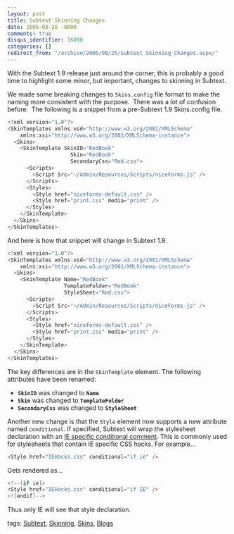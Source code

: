 ```yaml
---
layout: post
title: Subtext Skinning Changes
date: 2006-08-26 -0800
comments: true
disqus_identifier: 16090
categories: []
redirect_from: "/archive/2006/08/25/Subtext_Skinning_Changes.aspx/"
---
```


With the Subtext 1.9 release just around the corner, this is probably a
good time to highlight some minor, but important, changes to skinning in
Subtext.

We made some breaking changes to `Skins.config` file format to make the
naming more consistent with the purpose.  There was a lot of confusion
before.  The following is a snippet from a pre-Subtext 1.9 Skins.config
file.

```csharp
<?xml version="1.0"?>
<SkinTemplates xmlns:xsd="http://www.w3.org/2001/XMLSchema" 
    xmlns:xsi="http://www.w3.org/2001/XMLSchema-instance">
  <Skins>
    <SkinTemplate SkinID="RedBook" 
                    Skin="RedBook" 
                    SecondaryCss="Red.css">
      <Scripts>
        <Script Src="~/Admin/Resources/Scripts/niceForms.js" />
      </Scripts>
      <Styles>
        <Style href="niceforms-default.css" />
        <Style href="print.css" media="print" />
      </Styles>
    </SkinTemplate>
  </Skins>
</SkinTemplates>
```

And here is how that snippet will change in Subtext 1.9.

```csharp
<?xml version="1.0"?>
<SkinTemplates xmlns:xsd="http://www.w3.org/2001/XMLSchema" 
    xmlns:xsi="http://www.w3.org/2001/XMLSchema-instance">
  <Skins>
    <SkinTemplate Name="RedBook" 
                  TemplateFolder="RedBook" 
                  StyleSheet="Red.css">
      <Scripts>
        <Script Src="~/Admin/Resources/Scripts/niceForms.js" />
      </Scripts>
      <Styles>
        <Style href="niceforms-default.css" />
        <Style href="print.css" media="print" />
      </Styles>
    </SkinTemplate>
  </Skins>
</SkinTemplates>
```

The key differences are in the `SkinTemplate` element. The following
attributes have been renamed:

-   **`SkinID`** was changed to **`Name`**
-   **`Skin`** was changed to **`TemplateFolder`**
-   **`SecondaryCss`** was changed to **`StyleSheet`**

Another new change is that the `Style` element now supports a new
attribute named `conditional`. If specified, Subtext will wrap the
stylesheet declaration with an [IE specific conditional
comment](http://www.quirksmode.org/css/condcom.html "Conditional Comments").
This is commonly used for stylesheets that contain IE specific CSS
hacks. For example...

```csharp
<Style href="IEHacks.css" conditional="if ie" />
```

Gets rendered as...

```csharp
<!--[if ie]>
<Style href="IEHacks.css" conditional="if IE" />
<![endif]-->
```

Thus only IE will see that style declaration.

tags: [Subtext](http://technorati.com/tag/Subtext),
[Skinning](http://technorati.com/tag/Skinning),
[Skins](http://technorati.com/tag/Skins),
[Blogs](http://technorati.com/tag/Blogs)

